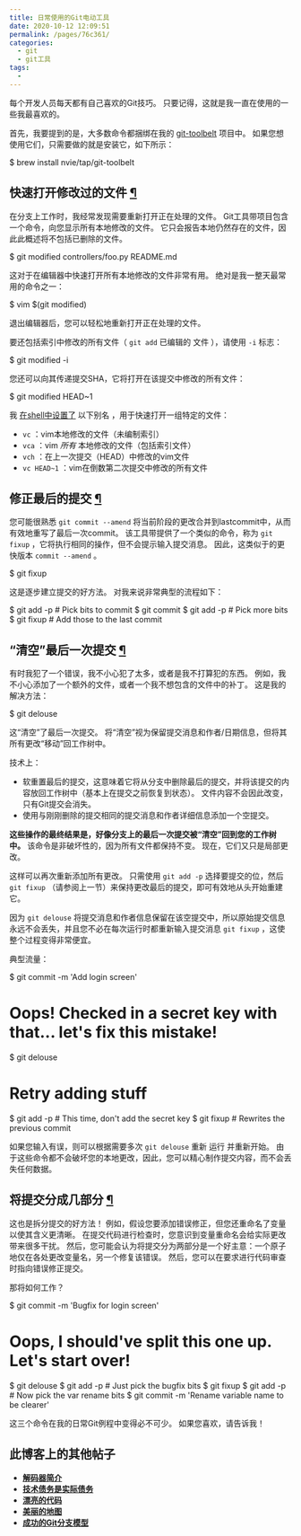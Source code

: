 ```yaml
---
title: 日常使用的Git电动工具
date: 2020-10-12 12:09:51
permalink: /pages/76c361/
categories:
  - git
  - git工具
tags:
  - 
---
```

每个开发人员每天都有自己喜欢的Git技巧。 只要记得，这就是我一直在使用的一些我最喜欢的。

首先，我要提到的是，大多数命令都捆绑在我的 [git\-toolbelt](https://github.com/nvie/git-toolbelt#readme) 项目中。 如果您想使用它们，只需要做的就是安装它，如下所示：

$ brew install nvie/tap/git\-toolbelt

## 快速打开修改过的文件 [¶](#quickly-opening-modified-files)

在分支上工作时，我经常发现需要重新打开正在处理的文件。 Git工具带项目包含一个命令，向您显示所有本地修改的文件。 它只会报告本地仍然存在的文件，因此此概述将不包括已删除的文件。

$ git modified
controllers/foo.py
README.md

这对于在编辑器中快速打开所有本地修改的文件非常有用。 绝对是我一整天最常用的命令之一：

$ vim $(git modified)

退出编辑器后，您可以轻松地重新打开正在处理的文件。

要还包括索引中修改的所有文件（ `git add` 已编辑的 文件 ），请使用 `-i` 标志：

$ git modified \-i

您还可以向其传递提交SHA，它将打开在该提交中修改的所有文件：

$ git modified HEAD~1

我 [在shell中设置了](https://github.com/nvie/dotfiles/blob/master/.config/fish/aliases.fish#L112-L138) 以下别名 ，用于快速打开一组特定的文件：

*   `vc` ：vim本地修改的文件（未编制索引）
*   `vca` ：vim *所有* 本地修改的文件（包括索引文件）
*   `vch` ：在上一次提交（HEAD）中修改的vim文件
*   `vc HEAD~1` ：vim在倒数第二次提交中修改的所有文件

## 修正最后的提交 [¶](#fixing-up-the-last-commit)

您可能很熟悉 `git commit --amend` 将当前阶段的更改合并到lastcommit中，从而有效地重写了最后一次commit。 该工具带提供了一个类似的命令，称为 `git fixup` ，它将执行相同的操作，但不会提示输入提交消息。 因此，这类似于的更快版本 `commit --amend` 。

$ git fixup

这是逐步建立提交的好方法。 对我来说非常典型的流程如下：

$ git add \-p    # Pick bits to commit
$ git commit
$ git add \-p    # Pick more bits
$ git fixup     # Add those to the last commit

## “清空”最后一次提交 [¶](#emptying-the-last-commit)

有时我犯了一个错误，我不小心犯了太多，或者是我不打算犯的东西。 例如，我不小心添加了一个额外的文件，或者一个我不想包含的文件中的补丁。 这是我的解决方法：

$ git delouse

这“清空”了最后一次提交。 将“清空”视为保留提交消息和作者/日期信息，但将其所有更改“移动”回工作树中。

技术上：

*   软重置最后的提交，这意味着它将从分支中删除最后的提交，并将该提交的内容放回工作树中（基本上在提交之前恢复到状态）。 文件内容不会因此改变，只有Git提交会消失。
*   使用与刚刚删除的提交相同的提交消息和作者详细信息添加一个空提交。

**这些操作的最终结果是，好像分支上的最后一次提交被“清空”回到您的工作树中。** 该命令是非破坏性的，因为所有文件都保持不变。 现在，它们又只是局部更改。

这样可以再次重新添加所有更改。 只需使用 `git add -p` 选择要提交的位，然后 `git fixup` （请参阅上一节）来保持更改最后的提交，即可有效地从头开始重建它。

因为 `git delouse` 将提交消息和作者信息保留在该空提交中，所以原始提交信息永远不会丢失，并且您不必在每次运行时都重新输入提交消息 `git fixup` ，这使整个过程变得非常便宜。

典型流量：

$ git commit \-m 'Add login screen'

# Oops! Checked in a secret key with that... let's fix this mistake!
$ git delouse

# Retry adding stuff
$ git add \-p   # This time, don't add the secret key
$ git fixup    # Rewrites the previous commit

如果您输入有误，则可以根据需要多次 `git delouse` 重新 运行 并重新开始。 由于这些命令都不会破坏您的本地更改，因此，您可以精心制作提交内容，而不会丢失任何数据。

## 将提交分成几部分 [¶](#splitting-up-a-commit-into-pieces)

这也是拆分提交的好方法！ 例如，假设您要添加错误修正，但您还重命名了变量以使其含义更清晰。 在提交代码进行检查时，您意识到变量重命名会给实际更改带来很多干扰。 然后，您可能会认为将提交分为两部分是一个好主意：一个原子地仅在各处更改变量名，另一个修复该错误。 然后，您可以在要求进行代码审查时指向错误修正提交。

那将如何工作？

$ git commit \-m 'Bugfix for login screen'

# Oops, I should've split this one up. Let's start over!
$ git delouse
$ git add \-p     # Just pick the bugfix bits
$ git fixup
$ git add \-p     # Now pick the var rename bits
$ git commit \-m 'Rename variable name to be clearer'

这三个命令在我的日常Git例程中变得必不可少。 如果您喜欢，请告诉我！

## 此博客上的其他帖子

*   [**解码器简介**](https://nvie.com/posts/introducing-decoders/)
*   [**技术债务是实际债务**](https://nvie.com/posts/why-you-should-consider-technical-debt-to-be-real-debt/)
*   [**漂亮的代码**](https://nvie.com/posts/beautiful-code/)
*   [**美丽的地图**](https://nvie.com/posts/beautiful-map/)
*   [**成功的Git分支模型**](https://nvie.com/posts/a-successful-git-branching-model/)